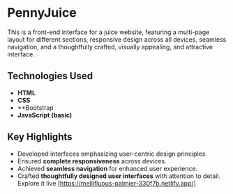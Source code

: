 # PennyJuice
This is a front-end interface for a juice website, featuring a multi-page layout for different sections, responsive design across all devices, seamless navigation, and a thoughtfully crafted, visually appealing, and attractive interface.  
## Technologies Used  
- **HTML**  
- **CSS**
- **Bootstrap  
- **JavaScript (basic)**  

## Key Highlights  
- Developed interfaces emphasizing user-centric design principles.  
- Ensured **complete responsiveness** across devices.  
- Achieved **seamless navigation** for enhanced user experience.  
- Crafted **thoughtfully designed user interfaces** with attention to detail.  
Explore it live   [https://mellifluous-palmier-330f7b.netlify.app/]
